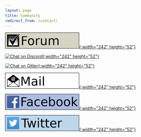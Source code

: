 ```yaml
---
layout: page
title: Community
redirect_from: /contact/
---
```


[![TGUI forum](/resources/ButtonForum.png){:width="242" height="52"}](https://forum.tgui.eu)

[![Chat on Discord](/resources/ButtonDiscord.png){:width="242" height="52"}](https://discord.gg/Msf4vyx)

[![Chat on Gitter](/resources/ButtonGitter.png){:width="242" height="52"}](https://gitter.im/texus/TGUI)

[![Send mail](/resources/ButtonMail.png){:width="242" height="52"}](mailto:vdv_b@tgui.eu)

[![Facebook](/resources/ButtonFacebook.png){:width="242" height="52"}](https://www.facebook.com/TexusGUI)

[![Twitter](/resources/ButtonTwitter.png){:width="242" height="52"}](https://twitter.com/TexusGUI)

